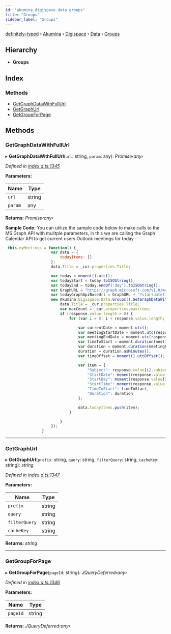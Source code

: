 ```yaml
---
id: "akumina.digispace.data.groups"
title: "Groups"
sidebar_label: "Groups"
---
```


[definitely-typed](../index.md) › [Akumina](../modules/akumina.md) › [Digispace](../modules/akumina.digispace.md) › [Data](../modules/akumina.digispace.data.md) › [Groups](akumina.digispace.data.groups.md)

## Hierarchy

* **Groups**

## Index

### Methods

* [GetGraphDataWithFullUrl](akumina.digispace.data.groups.md#getgraphdatawithfullurl)
* [GetGraphUrl](akumina.digispace.data.groups.md#getgraphurl)
* [GetGroupForPage](akumina.digispace.data.groups.md#getgroupforpage)

## Methods

###  GetGraphDataWithFullUrl

▸ **GetGraphDataWithFullUrl**(`url`: string, `param`: any): *Promise‹any›*

*Defined in [index.d.ts:1345](https://github.com/DefinitelyTyped/DefinitelyTyped/blob/0b97a539e8/types/akumina-core/index.d.ts#L1345)*

**Parameters:**

Name | Type |
------ | ------ |
`url` | string |
`param` | any |

**Returns:** *Promise‹any›*

**Sample Code:** You can utilize the sample code below to make calls to the MS Graph API with mulitple parameters, in this we are calling the Graph Calendar API to get current users Outlook meetings for today - 
```javascript
 this.myMeetings = function() {
                    var data = {
                        todayItems: []
                    };
                    data.Title = _cur.properties.Title;

                    var today = moment().utc();
                    var todayStart = today.toISOString();
                    var todayEnd = today.endOf('day').toISOString();
                    var GraphURL = "https://graph.microsoft.com/v1.0/me/calendarview";
                    var todayGraphApiBaseUrl = GraphURL + "?startdatetime=" + todayStart + "&enddatetime=" + todayEnd + "&$top=" + _cur.properties.MaxItems + "&$select=subject,start,end";
                    new Akumina.Digispace.Data.Groups().GetGraphDataWithFullUrl(todayGraphApiBaseUrl).done(function(response) {
                        data.Title = _cur.properties.Title;
                        var maxCount = _cur.properties.maxitems;
                        if (response.value.length > 0) {
                            for (var i = 0; i < response.value.length; i++) {

                                var currentDate = moment.utc();
                                var meetingStartDate = moment.utc(response.value[i].start.dateTime);
                                var meetingEndDate = moment.utc(response.value[i].end.dateTime);
                                var timeToStart = moment.duration(meetingStartDate.diff(currentDate));
                                var duration = moment.duration(meetingEndDate.diff(meetingStartDate));
                                duration = duration.asMinutes();
                                var timeOffset = moment().utcOffset();

                                var item = {
                                    "Subject": response.value[i].subject,
                                    "StartDate": moment(response.value[i].start.dateTime).add('minutes', timeOffset).format("MM/DD"),
                                    "StartDay": moment(response.value[i].start.dateTime).add('minutes', timeOffset).format("dddd"),
                                    "StartTime": moment(response.value[i].start.dateTime).add('minutes', timeOffset).format("hh:mm A"),
                                    "TimeToStart": timeToStart,
                                    "Duration": duration
                                };

                                data.todayItems.push(item);
                            }

                        } 
                    });
                }
```

___

###  GetGraphUrl

▸ **GetGraphUrl**(`prefix`: string, `query`: string, `filterQuery`: string, `cacheKey`: string): *string*

*Defined in [index.d.ts:1347](https://github.com/DefinitelyTyped/DefinitelyTyped/blob/0b97a539e8/types/akumina-core/index.d.ts#L1347)*

**Parameters:**

Name | Type |
------ | ------ |
`prefix` | string |
`query` | string |
`filterQuery` | string |
`cacheKey` | string |

**Returns:** *string*

___

###  GetGroupForPage

▸ **GetGroupForPage**(`pageId`: string): *JQueryDeferred‹any›*

*Defined in [index.d.ts:1346](https://github.com/DefinitelyTyped/DefinitelyTyped/blob/0b97a539e8/types/akumina-core/index.d.ts#L1346)*

**Parameters:**

Name | Type |
------ | ------ |
`pageId` | string |

**Returns:** *JQueryDeferred‹any›*
